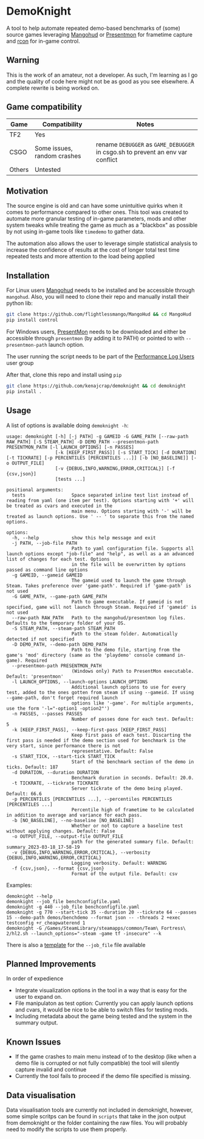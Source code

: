 # DemoKnight

A tool to help automate repeated demo-based benchmarks of (some) source games leveraging [Mangohud](https://github.com/flightlessmango/MangoHud) or [Presentmon](https://github.com/GameTechDev/PresentMon) for frametime capture and [rcon](https://github.com/conqp/rcon) for in-game control.

## Warning

This is the work of an amateur, not a developer. As such, I'm learning as I go and the quality of code here might not be as good as you see elsewhere. A complete rewrite is being worked on.

## Game compatibility

|  Game  | Compatibility | Notes|
|--------|---------------|------|
| TF2    | Yes           |      |
| CSGO   | Some issues, random crashes  |rename `DEBUGGER` as `GAME_DEBUGGER` in csgo.sh to prevent an env var conflict  |
| Others | Untested      |      |

## Motivation

The source engine is old and can have some unintuitive quirks when it comes to performance compared to other ones. This tool was created to automate more granular testing of in-game parameters, mods and other system tweaks while treating the game as much as a "blackbox" as possible by not using in-game tools like `timedemo` to gather data.

The automation also allows the user to leverage simple statistical analysis to increase the confidence of results at the cost of longer total test time repeated tests and more attention to the load being applied

## Installation

For Linux users [Mangohud](https://github.com/flightlessmango/MangoHud) needs to be installed and be accessible through `mangohud`.
Also, you will need to clone their repo and manually install their python lib:

```bash
git clone https://github.com/flightlessmango/MangoHud && cd MangoHud
pip install control
```

For Windows users, [PresentMon](https://github.com/GameTechDev/PresentMon) needs to be downloaded and either be accessible through `presentmon` (by adding it to PATH) or pointed to with `--presentmon-path` launch option.

The user running the script needs to be part of the [Performance Log Users](https://github.com/GameTechDev/PresentMon#user-access-denied) user group

After that, clone this repo and install using `pip`

```bash
git clone https://github.com/kenajcrap/demoknight && cd demoknight
pip install .
```

## Usage

A list of options is available doing `demoknight -h`:

```text
usage: demoknight [-h] [-j PATH] -g GAMEID -G GAME_PATH [--raw-path RAW_PATH] [-S STEAM_PATH] -D DEMO_PATH --presentmon-path PRESENTMON_PATH [-l LAUNCH_OPTIONS] [-n PASSES]
                  [-k [KEEP_FIRST_PASS]] [-s START_TICK] [-d DURATION] [-t TICKRATE] [-p PERCENTILES [PERCENTILES ...]] [-b [NO_BASELINE]] [-o OUTPUT_FILE]
                  [-v {DEBUG,INFO,WARNING,ERROR,CRITICAL}] [-f {csv,json}]
                  [tests ...]

positional arguments:
  tests                 Space separated inline test list instead of reading from yaml (one item per test). Options starting with '+' will be treated as cvars and executed in the
                        main menu. Options starting with '-' will be treated as launch options. Use ' -- ' to separate this from the named options.

options:
  -h, --help            show this help message and exit
  -j PATH, --job-file PATH
                        Path to yaml configuration file. Supports all launch options except "job-file" and "help", as well as a an advanced list of changes for each test. Options
                        in the file will be overwritten by options passed as command line options
  -g GAMEID, --gameid GAMEID
                        The gameid used to launch the game through Steam. Takes preference over 'game-path'. Required if 'game-path' is not used
  -G GAME_PATH, --game-path GAME_PATH
                        Path to game executable. If gameid is not specified, game will not launch through Steam. Required if 'gameid' is not used
  --raw-path RAW_PATH   Path to the mangohud/presentmon log files. Defaults to the temporary folder of your OS.
  -S STEAM_PATH, --steam-path STEAM_PATH
                        Path to the steam folder. Automatically detected if not specified
  -D DEMO_PATH, --demo-path DEMO_PATH
                        Path to the demo file, starting from the game's 'mod' directory (same as the 'playdemo' console command in-game). Required
  --presentmon-path PRESENTMON_PATH
                        (Windows only) Path to PresentMon executable. Default: 'presentmon'
  -l LAUNCH_OPTIONS, --launch-options LAUNCH_OPTIONS
                        Additional launch options to use for every test, added to the ones gotten from steam if using --gameid. If using --game-path, don't forget required launch
                        options like '-game'. For multiple arguments, use the form '-l="-option1 -option2"')
  -n PASSES, --passes PASSES
                        Number of passes done for each test. Default: 5
  -k [KEEP_FIRST_PASS], --keep-first-pass [KEEP_FIRST_PASS]
                        Keep first pass of each test. Discarting the first pass is needed if the demo section used for benchmark is the very start, since performance there is not
                        representative. Default: False
  -s START_TICK, --start-tick START_TICK
                        Start of the benchmark section of the demo in ticks. Default: 187
  -d DURATION, --duration DURATION
                        Benchmark duration in seconds. Default: 20.0.
  -t TICKRATE, --tickrate TICKRATE
                        Server tickrate of the demo being played. Default: 66.6
  -p PERCENTILES [PERCENTILES ...], --percentiles PERCENTILES [PERCENTILES ...]
                        Percentile high of frametime to be calculated in addition to average and variance for each pass.
  -b [NO_BASELINE], --no-baseline [NO_BASELINE]
                        Whether or not to capture a baseline test without applying changes. Default: False
  -o OUTPUT_FILE, --output-file OUTPUT_FILE
                        path for the generated summary file. Default: summary_2023-03-18_17-58-19
  -v {DEBUG,INFO,WARNING,ERROR,CRITICAL}, --verbosity {DEBUG,INFO,WARNING,ERROR,CRITICAL}
                        Logging verbosity. Default: WARNING
  -f {csv,json}, --format {csv,json}
                        Format of the output file. Default: csv
```

Examples:

```text
demoknight --help
demonkight --job_file benchconfigfile.yaml
demoknight -g 440 --job_file benchconfigfile.yaml
demoknight -g 770 --start-tick 35 --duration 20 --tickrate 64 --passes 15 --demo-path demos/benchdemo --format json -- -threads 2 +exec testconfig +r_cheapwaterend 1
demoknight -G /Games/SteamLibrary/steamapps/common/Team\ Fortress\ 2/hl2.sh --launch_options="-steam -game tf -insecure" --k
```

There is also a [template](https://github.com/Kenajcrap/demoknight/blob/main/config_template.yaml) for the `--job_file` file available

## Planned Improvements

In order of expedience

- Integrate visualization options in the tool in a way that is easy for the user to expand on.
- File manipulaton as test option: Currently you can apply launch options and cvars, it would be nice to be able to switch files for testing mods.
- Including metadata about the game being tested and the system in the summary output.

## Known Issues

- If the game crashes to main menu instead of to the desktop (like when a demo file is corrupted or not fully compatible) the tool will silently capture invalid and continue
- Currently the tool fails to proceed if the demo file specified is missing.

## Data visualisation

Data visualisation tools are currently not included in demoknight, however, some simple scritps can be found in `scripts` that take in the json output from demoknight or the folder containing the raw files. You will probably need to modify the scripts to use them properly.
